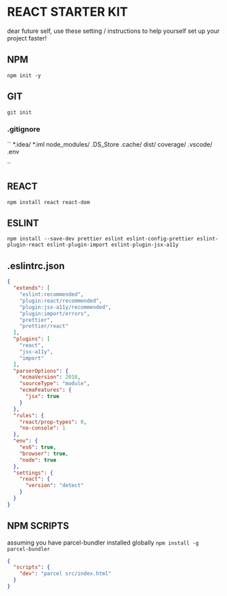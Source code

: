 # REACT STARTER KIT
dear future self, use these setting / instructions to help yourself set up your project faster!

## NPM
`` npm init -y ``

## GIT
`` git init ``
### .gitignore
``
*.idea/
*.iml
node_modules/
.DS_Store
.cache/
dist/
coverage/
.vscode/
.env

``
## REACT
`` npm install react react-dom ``

## ESLINT
``
npm install --save-dev prettier eslint eslint-config-prettier eslint-plugin-react eslint-plugin-import eslint-plugin-jsx-a11y 
``

## .eslintrc.json
```json
{
  "extends": [
    "eslint:recommended",
    "plugin:react/recommended",
    "plugin:jsx-a11y/recommended",
    "plugin:import/errors",
    "prettier",
    "prettier/react"
  ],
  "plugins": [
    "react",
    "jsx-a11y",
    "import"
  ],
  "parserOptions": {
    "ecmaVersion": 2018,
    "sourceType": "module",
    "ecmaFeatures": {
      "jsx": true
    }
  },
  "rules": {
    "react/prop-types": 0,
    "no-console": 1
  },
  "env": {
    "es6": true,
    "browser": true,
    "node": true
  },
  "settings": {
    "react": {
      "version": "detect"
    }
  }
}
```

## NPM SCRIPTS
assuming you have parcel-bundler installed globally
`` npm install -g parcel-bundler ``

```JSON
{
  "scripts": {
    "dev": "parcel src/index.html"
  }
}
```